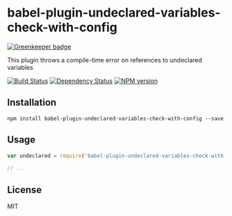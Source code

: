 # babel-plugin-undeclared-variables-check-with-config

[![Greenkeeper badge](https://badges.greenkeeper.io/ForbesLindesay/babel-plugin-undeclared-variables-check-with-config.svg)](https://greenkeeper.io/)

This plugin throws a compile-time error on references to undeclared variables

[![Build Status](https://img.shields.io/travis/ForbesLindesay/babel-plugin-undeclared-variables-check-with-config/master.svg)](https://travis-ci.org/ForbesLindesay/babel-plugin-undeclared-variables-check-with-config)
[![Dependency Status](https://img.shields.io/david/ForbesLindesay/babel-plugin-undeclared-variables-check-with-config/master.svg)](http://david-dm.org/ForbesLindesay/babel-plugin-undeclared-variables-check-with-config)
[![NPM version](https://img.shields.io/npm/v/babel-plugin-undeclared-variables-check-with-config.svg)](https://www.npmjs.org/package/babel-plugin-undeclared-variables-check-with-config)

## Installation

```
npm install babel-plugin-undeclared-variables-check-with-config --save
```

## Usage

```js
var undeclared = require('babel-plugin-undeclared-variables-check-with-config');

// ...
```

## License

MIT
